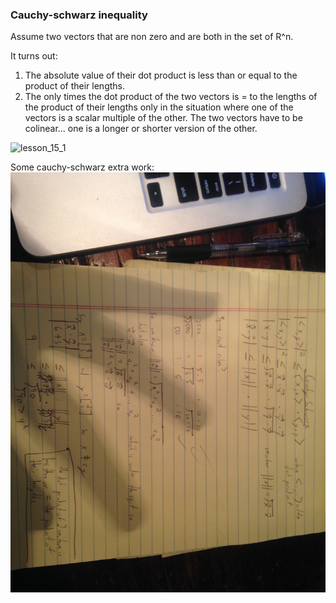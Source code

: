 ### Cauchy-schwarz inequality

Assume two vectors that are non zero and are both in the set of R^n.

It turns out:
1. The absolute value of their dot product is less than or equal to the product of their lengths.
2. The only times the dot product of the two vectors is = to the lengths of the product of their lengths only in the situation where one of the vectors is a scalar multiple of the other. The two vectors have to be colinear... one is a longer or shorter version of the other.

![lesson_15_1](lesson_15_1.jpeg)

Some cauchy-schwarz extra work:
![lesson_15_2](lesson_15_2.jpeg)
